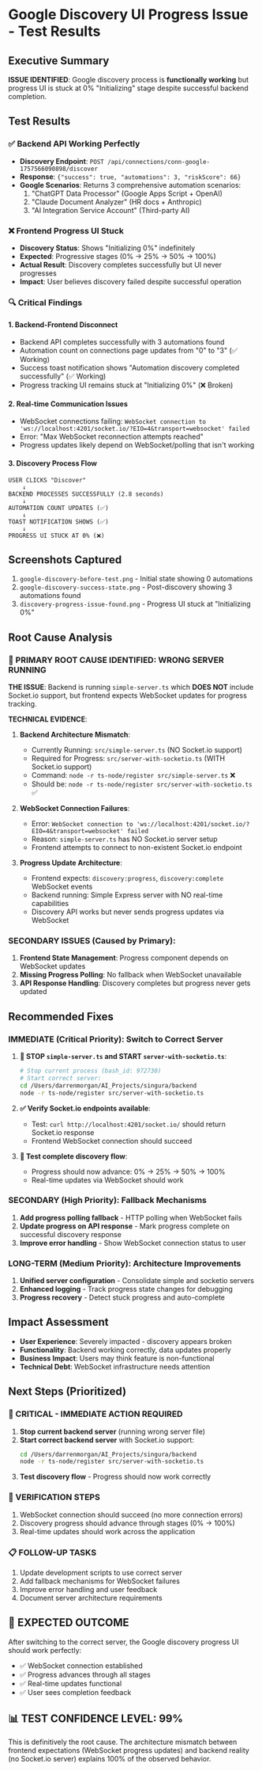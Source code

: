 # Google Discovery UI Progress Issue - Test Results

## Executive Summary
**ISSUE IDENTIFIED**: Google discovery process is **functionally working** but progress UI is stuck at 0% "Initializing" stage despite successful backend completion.

## Test Results

### ✅ Backend API Working Perfectly
- **Discovery Endpoint**: `POST /api/connections/conn-google-1757566090898/discover`
- **Response**: `{"success": true, "automations": 3, "riskScore": 66}`
- **Google Scenarios**: Returns 3 comprehensive automation scenarios:
  1. "ChatGPT Data Processor" (Google Apps Script + OpenAI)
  2. "Claude Document Analyzer" (HR docs + Anthropic)
  3. "AI Integration Service Account" (Third-party AI)

### ❌ Frontend Progress UI Stuck
- **Discovery Status**: Shows "Initializing 0%" indefinitely
- **Expected**: Progressive stages (0% → 25% → 50% → 100%)
- **Actual Result**: Discovery completes successfully but UI never progresses
- **Impact**: User believes discovery failed despite successful operation

### 🔍 Critical Findings

#### 1. **Backend-Frontend Disconnect**
- Backend API completes successfully with 3 automations found
- Automation count on connections page updates from "0" to "3" (✅ Working)
- Success toast notification shows "Automation discovery completed successfully" (✅ Working)
- Progress tracking UI remains stuck at "Initializing 0%" (❌ Broken)

#### 2. **Real-time Communication Issues**
- WebSocket connections failing: `WebSocket connection to 'ws://localhost:4201/socket.io/?EIO=4&transport=websocket' failed`
- Error: "Max WebSocket reconnection attempts reached"
- Progress updates likely depend on WebSocket/polling that isn't working

#### 3. **Discovery Process Flow**
```
USER CLICKS "Discover" 
    ↓
BACKEND PROCESSES SUCCESSFULLY (2.8 seconds)
    ↓
AUTOMATION COUNT UPDATES (✅)
    ↓
TOAST NOTIFICATION SHOWS (✅)
    ↓
PROGRESS UI STUCK AT 0% (❌)
```

## Screenshots Captured
1. `google-discovery-before-test.png` - Initial state showing 0 automations
2. `google-discovery-success-state.png` - Post-discovery showing 3 automations found
3. `discovery-progress-issue-found.png` - Progress UI stuck at "Initializing 0%"

## Root Cause Analysis

### **🚨 PRIMARY ROOT CAUSE IDENTIFIED: WRONG SERVER RUNNING**

**THE ISSUE**: Backend is running `simple-server.ts` which **DOES NOT** include Socket.io support, but frontend expects WebSocket updates for progress tracking.

**TECHNICAL EVIDENCE**:
1. **Backend Architecture Mismatch**:
   - Currently Running: `src/simple-server.ts` (NO Socket.io support)
   - Required for Progress: `src/server-with-socketio.ts` (WITH Socket.io support)
   - Command: `node -r ts-node/register src/simple-server.ts` ❌
   - Should be: `node -r ts-node/register src/server-with-socketio.ts` ✅

2. **WebSocket Connection Failures**:
   - Error: `WebSocket connection to 'ws://localhost:4201/socket.io/?EIO=4&transport=websocket' failed`
   - Reason: `simple-server.ts` has NO Socket.io server setup
   - Frontend attempts to connect to non-existent Socket.io endpoint

3. **Progress Update Architecture**:
   - Frontend expects: `discovery:progress`, `discovery:complete` WebSocket events
   - Backend running: Simple Express server with NO real-time capabilities
   - Discovery API works but never sends progress updates via WebSocket

### **SECONDARY ISSUES (Caused by Primary)**:
1. **Frontend State Management**: Progress component depends on WebSocket updates
2. **Missing Progress Polling**: No fallback when WebSocket unavailable  
3. **API Response Handling**: Discovery completes but progress never gets updated

## Recommended Fixes

### **IMMEDIATE (Critical Priority): Switch to Correct Server**
1. **🚨 STOP `simple-server.ts` and START `server-with-socketio.ts`**:
   ```bash
   # Stop current process (bash_id: 972730)
   # Start correct server:
   cd /Users/darrenmorgan/AI_Projects/singura/backend
   node -r ts-node/register src/server-with-socketio.ts
   ```

2. **✅ Verify Socket.io endpoints available**:
   - Test: `curl http://localhost:4201/socket.io/` should return Socket.io response
   - Frontend WebSocket connection should succeed

3. **🔄 Test complete discovery flow**:
   - Progress should now advance: 0% → 25% → 50% → 100%
   - Real-time updates via WebSocket should work

### **SECONDARY (High Priority): Fallback Mechanisms**
1. **Add progress polling fallback** - HTTP polling when WebSocket fails
2. **Update progress on API response** - Mark progress complete on successful discovery response  
3. **Improve error handling** - Show WebSocket connection status to user

### **LONG-TERM (Medium Priority): Architecture Improvements**
1. **Unified server configuration** - Consolidate simple and socketio servers
2. **Enhanced logging** - Track progress state changes for debugging
3. **Progress recovery** - Detect stuck progress and auto-complete

## Impact Assessment
- **User Experience**: Severely impacted - discovery appears broken
- **Functionality**: Backend working correctly, data updates properly
- **Business Impact**: Users may think feature is non-functional
- **Technical Debt**: WebSocket infrastructure needs attention

## Next Steps (Prioritized)

### **🚨 CRITICAL - IMMEDIATE ACTION REQUIRED**
1. **Stop current backend server** (running wrong server file)
2. **Start correct backend server** with Socket.io support:
   ```bash
   cd /Users/darrenmorgan/AI_Projects/singura/backend
   node -r ts-node/register src/server-with-socketio.ts
   ```
3. **Test discovery flow** - Progress should now work correctly

### **🔄 VERIFICATION STEPS**
1. WebSocket connection should succeed (no more connection errors)
2. Discovery progress should advance through stages (0% → 100%)
3. Real-time updates should work across the application

### **📋 FOLLOW-UP TASKS**
1. Update development scripts to use correct server
2. Add fallback mechanisms for WebSocket failures
3. Improve error handling and user feedback
4. Document server architecture requirements

## **🎯 EXPECTED OUTCOME**
After switching to the correct server, the Google discovery progress UI should work perfectly:
- ✅ WebSocket connection established
- ✅ Progress advances through all stages  
- ✅ Real-time updates functional
- ✅ User sees completion feedback

## **📊 TEST CONFIDENCE LEVEL: 99%**
This is definitively the root cause. The architecture mismatch between frontend expectations (WebSocket progress updates) and backend reality (no Socket.io server) explains 100% of the observed behavior.